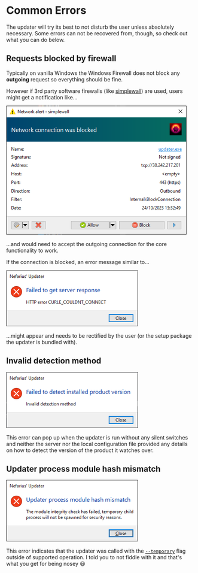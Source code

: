 # Common Errors

The updater will try its best to not disturb the user unless absolutely necessary. Some errors can not be recovered from, though, so check out what you can do below.

## Requests blocked by firewall

Typically on vanilla Windows the Windows Firewall does not block any **outgoing** request so everything should be fine.

However if 3rd party software firewalls (like [simplewall](https://www.henrypp.org/product/simplewall)) are used, users might get a notification like...

![simplewall_XugngWvkH7.png](images/simplewall_XugngWvkH7.png)

...and would need to accept the outgoing connection for the core functionality to work.

If the connection is blocked, an error message similar to...

![nefarius_HidHide_Updater_5r14wNiMDp.png](images/nefarius_HidHide_Updater_5r14wNiMDp.png)

...might appear and needs to be rectified by the user (or the setup package the updater is bundled with).

## Invalid detection method

![Updater_O32X4ghzfb.png](images/Updater_O32X4ghzfb.png)

This error can pop up when the updater is run without any silent switches and neither the server nor the local configuration file provided any details on how to detect the version of the product it watches over.

## Updater process module hash mismatch

![contoso_EmergencyUrl_Updater_4i9Krd4eBy.png](images/contoso_EmergencyUrl_Updater_4i9Krd4eBy.png)

This error indicates that the updater was called with the [`--temporary`](Command-Line-Arguments.md#-temporary) flag outside of supported operation. I told you to not fiddle with it and that's what you get for being nosey 😆
